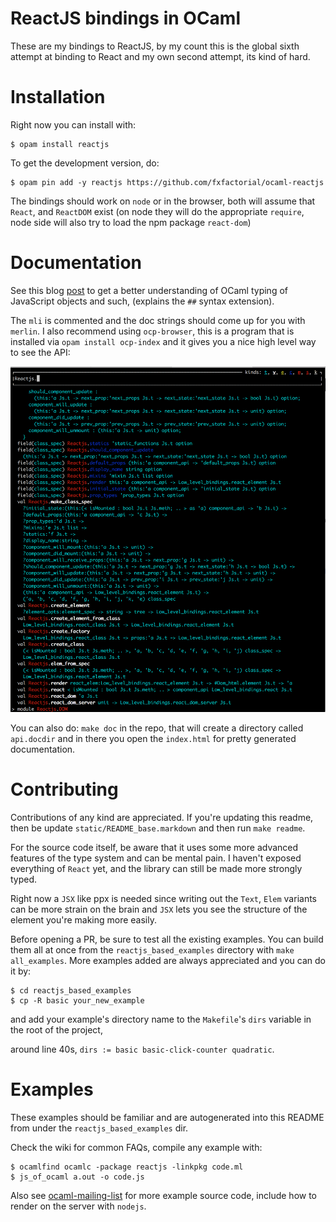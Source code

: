 ReactJS bindings in OCaml
=========================

These are my bindings to ReactJS, by my count this is the global sixth
attempt at binding to React and my own second attempt, its kind of
hard.

Installation
============

Right now you can install with:

```shell
$ opam install reactjs
```

To get the development version, do:

```shell
$ opam pin add -y reactjs https://github.com/fxfactorial/ocaml-reactjs
```

The bindings should work on `node` or in the browser, both will assume
that `React`, and `ReactDOM` exist (on node they will do the
appropriate `require`, node side will also try to load the npm package
`react-dom`)

Documentation
=============

See this blog [post](http://hyegar.com/2016/07/17/js-of-ocaml-usage/)
to get a better understanding of OCaml typing of JavaScript objects
and such, (explains the `##` syntax extension).

The `mli` is commented and the doc strings should come up for you with
`merlin`. I also recommend using `ocp-browser`, this is a program that
is installed via `opam install ocp-index` and it gives you a nice high
level way to see the API: 

![img](./static/api_image.png)

You can also do: `make doc` in the repo, that will create a directory
called `api.docdir` and in there you open the `index.html` for pretty
generated documentation.

Contributing
============

Contributions of any kind are appreciated. If you're updating this
readme, then be update `static/README_base.markdown` and then run
`make readme`. 

For the source code itself, be aware that it uses some more advanced
features of the type system and can be mental pain. I haven't exposed
everything of `React` yet, and the library can still be made more
strongly typed. 

Right now a `JSX` like ppx is needed since writing out the `Text`,
`Elem` variants can be more strain on the brain and `JSX` lets you see
the structure of the element you're making more easily.

Before opening a PR, be sure to test all the existing examples. You
can build them all at once from the `reactjs_based_examples` directory
with `make all_examples`. More examples added are always appreciated
and you can do it by:

```shell
$ cd reactjs_based_examples
$ cp -R basic your_new_example
```

and add your example's directory name to the `Makefile`'s `dirs`
variable in the root of the project, 

around line 40s, `dirs := basic basic-click-counter quadratic`.

Examples
========

These examples should be familiar and are autogenerated into this
README from under the `reactjs_based_examples` dir.

Check the wiki for common FAQs, compile any example with:

```shell
$ ocamlfind ocamlc -package reactjs -linkpkg code.ml
$ js_of_ocaml a.out -o code.js
```

Also see
[ocaml-mailing-list](https://github.com/fxfactorial/ocaml-mailing-list)
for more example source code, include how to render on the server with
`nodejs`.


[//]: # "Do not write anything below here, the code examples will be appended"
